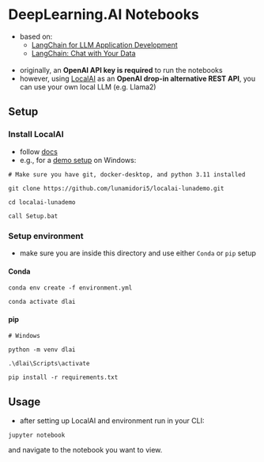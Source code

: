 # DeepLearning.AI Notebooks

- based on:
  - [LangChain for LLM Application Development](https://learn.deeplearning.ai/langchain) 
  - [LangChain: Chat with Your Data](http://learn.deeplearning.ai/langchain-chat-with-your-data/)
</br></br>
- originally, an **OpenAI API key is required** to run the notebooks
- however, using [LocalAI](https://github.com/go-skynet/LocalAI) as an 
  **OpenAI drop-in alternative REST API**, you can use your own local LLM 
  (e.g. Llama2)

## Setup

### Install LocalAI

- follow [docs](https://localai.io/basics/getting_started/)
- e.g., for a [demo setup](https://localai.io/howtos/easy-setup-full/) on Windows:
```
# Make sure you have git, docker-desktop, and python 3.11 installed

git clone https://github.com/lunamidori5/localai-lunademo.git

cd localai-lunademo

call Setup.bat
```

### Setup environment

- make sure you are inside this directory and use either `Conda` or `pip` setup

#### Conda
```
conda env create -f environment.yml

conda activate dlai
```

#### pip

```
# Windows

python -m venv dlai

.\dlai\Scripts\activate

pip install -r requirements.txt
```

## Usage

- after setting up LocalAI and environment run in your CLI:
```
jupyter notebook
```
and navigate to the notebook you want to view.